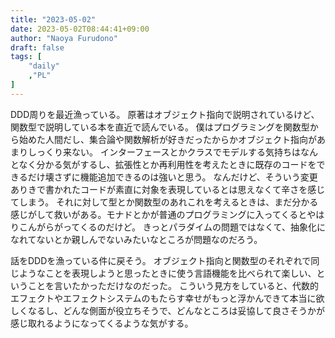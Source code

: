 ```yaml
---
title: "2023-05-02"
date: 2023-05-02T08:44:41+09:00
author: "Naoya Furudono"
draft: false
tags: [
    "daily"
    ,"PL"
]
---
```


DDD周りを最近漁っている。
原著はオブジェクト指向で説明されているけど、関数型で説明している本を直近で読んでいる。
僕はプログラミングを関数型から始めた人間だし、集合論や関数解析が好きだったからかオブジェクト指向があまりしっくり来ない。
インターフェースとかクラスでモデルする気持ちはなんとなく分かる気がするし、拡張性とか再利用性を考えたときに既存のコードをできるだけ壊さずに機能追加できるのは強いと思う。
なんだけど、そういう変更ありきで書かれたコードが素直に対象を表現しているとは思えなくて辛さを感じてしまう。
それに対して型とか関数型のあれこれを考えるときは、まだ分かる感じがして救いがある。モナドとかが普通のプログラミングに入ってくるとやはりこんがらがってくるのだけど。
きっとパラダイムの問題ではなくて、抽象化になれてないとか親しんでないみたいなところが問題なのだろう。

話をDDDを漁っている件に戻そう。
オブジェクト指向と関数型のそれぞれで同じようなことを表現しようと思ったときに使う言語機能を比べられて楽しい、ということを言いたかっただけなのだった。
こういう見方をしていると、代数的エフェクトやエフェクトシステムのもたらす幸せがもっと浮かんできて本当に欲しくなるし、どんな側面が役立ちそうで、どんなところは妥協して良さそうかが感じ取れるようになってくるような気がする。

